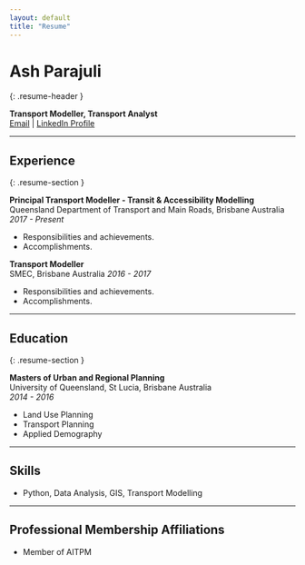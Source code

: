 ```yaml
---
layout: default
title: "Resume"
---
```


# Ash Parajuli
{: .resume-header }

**Transport Modeller, Transport Analyst**  
[Email](mailto:amparajuli@gmail.com) | [LinkedIn Profile](https://www.linkedin.com/in/amparajuli/)


---

## Experience
{: .resume-section }

**Principal Transport Modeller - Transit & Accessibility Modelling**  
Queensland Department of Transport and Main Roads, Brisbane Australia 
_2017 - Present_

- Responsibilities and achievements.
- Accomplishments.


**Transport Modeller**  
SMEC, Brisbane Australia
_2016 - 2017_

- Responsibilities and achievements.
- Accomplishments.


---

## Education
{: .resume-section }

**Masters of Urban and Regional Planning**  
University of Queensland, St Lucia, Brisbane Australia  
_2014 - 2016_

- Land Use Planning
- Transport Planning
- Applied Demography


---

## Skills

- Python, Data Analysis, GIS, Transport Modelling


---

## Professional Membership Affiliations

- Member of AITPM
